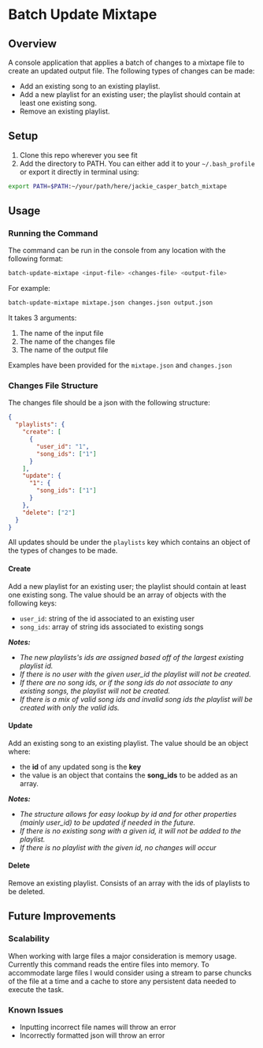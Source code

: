 # Batch Update Mixtape

## Overview
A console application that applies a batch of changes to a mixtape file to create an updated output file. The following types of changes can be made:

- Add an existing song to an existing playlist.
- Add a new playlist for an existing user; the playlist should contain at least one existing song.
- Remove an existing playlist.

## Setup
1. Clone this repo wherever you see fit
2. Add the directory to PATH. You can either add it to your `~/.bash_profile` or export it directly in terminal using:
```bash
export PATH=$PATH:~/your/path/here/jackie_casper_batch_mixtape
```

## Usage
### Running the Command

The command can be run in the console from any location with the following format:

```bash
batch-update-mixtape <input-file> <changes-file> <output-file>
```
For example:
```bash
batch-update-mixtape mixtape.json changes.json output.json
```

It takes 3 arguments:

1. The name of the input file
2. The name of the changes file
3. The name of the output file

Examples have been provided for the `mixtape.json` and `changes.json`

### Changes File Structure

The changes file should be a json with the following structure:

```json
{
  "playlists": {
    "create": [
      { 
        "user_id": "1",
        "song_ids": ["1"]
      }
    ],
    "update": {
      "1": {
        "song_ids": ["1"]
      }
    },
    "delete": ["2"]
  }
}
```

All updates should be under the `playlists` key which contains an object of the types of changes to be made.

#### Create
Add a new playlist for an existing user; the playlist should contain at least one existing song. The value should be an array of objects with the following keys:
- `user_id`: string of the id associated to an existing user 
- `song_ids`: array of string ids associated to existing songs

_**Notes:**_
- _The new playlists's ids are assigned based off of the largest existing playlist id._
- _If there is no user with the given user_id the playlist will not be created._
- _If there are no song ids, or if the song ids do not associate to any existing songs, the playlist will not be created._
- _If there is a mix of valid song ids and invalid song ids the playlist will be created with only the valid ids._

#### Update
Add an existing song to an existing playlist. The value should be an object where:
- the **id** of any updated song is the **key** 
- the value is an object that contains the **song_ids** to be added as an array.

_**Notes:**_
- _The structure allows for easy lookup by id and for other properties (mainly user_id) to be updated if needed in the future._
- _If there is no existing song with a given id, it will not be added to the playlist._
- _If there is no playlist with the given id, no changes will occur_

#### Delete
Remove an existing playlist. Consists of an array with the ids of playlists to be deleted.


## Future Improvements
### Scalability
When working with large files a major consideration is memory usage. Currently this command reads the entire files into memory. To accommodate large files I would consider using a stream to parse chuncks of the file at a time and a cache to store any persistent data needed to execute the task. 

### Known Issues
- Inputting incorrect file names will throw an error
- Incorrectly formatted json will throw an error